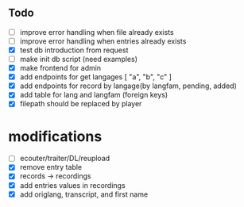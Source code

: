 ## Todo
- [ ] improve error handling when file already exists
- [ ] improve error handling when entries already exists
- [x] test db introduction from request
- [ ] make init db script (need examples)
- [x] make frontend for admin
- [x] add endpoints for get langages [ "a", "b", "c" ]
- [x] add endpoints for record by langage(by langfam, pending, added)
- [x] add table for lang and langfam (foreign keys)
- [x] filepath should be replaced by player

# modifications
- [ ] ecouter/traiter/DL/reupload
- [x] remove entry table
- [x] records -> recordings
- [x] add entries values in recordings
- [x] add origlang, transcript, and first name 
